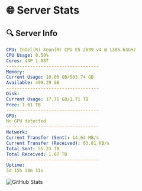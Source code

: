 # 🌐 Server Stats
## 🔍 Server Info
```yaml
CPU: Intel(R) Xeon(R) CPU E5-2699 v4 @ 1305.63GHz
CPU Usage: 0.50%
Cores: 44P | 88T
-----------------------------------
Memory:
Current Usage: 10.06 GB/503.74 GB
Available: 490.29 GB
-----------------------------------
Disk:
Current Usage: 17.71 GB/1.71 TB
Free: 1.61 TB
-----------------------------------
GPU:
No GPU detected
-----------------------------------
Network:
Current Transfer (Sent): 14.64 MB/s
Current Transfer (Received): 63.81 KB/s
Total Sent: 55.23 TB
Total Received: 1.07 TB
-----------------------------------
Uptime:
5d 15h 38m 11s
```
![GitHub Stats](https://img.shields.io/badge/Updated-2025-02-13_14:21:29-blue)